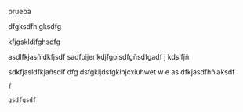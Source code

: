 prueba

dfgksdfhlgksdfg

kfjgskldjfghsdfg

asdlfkjasñldkfjsdf
sadfoijerlkdjfgoisdfgñsdfgadf
j
kdslfjñ


sdkfjasldfkjañsdlf
dfg
dsfgkljdsfgklnjcxiuhwet	w
e
    as dfkjasdfhñlaksdf
        


	f

	gsdfgsdf
